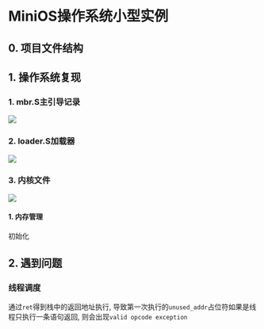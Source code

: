 # MiniOS操作系统小型实例

## 0. 项目文件结构

## 1. 操作系统复现

### 1. mbr.S主引导记录
![](https://raw.githubusercontent.com/yetao0806/CloudImage/main/MNIOS20220119202518.png)
### 2. loader.S加载器
![](https://raw.githubusercontent.com/yetao0806/CloudImage/main/MNIOS20220119202633.png)
### 3. 内核文件
![](https://raw.githubusercontent.com/yetao0806/CloudImage/main/MNIOS20220119202706.png)
#### 1. 内存管理
初始化

## 2. 遇到问题
### 线程调度
通过`ret`得到栈中的返回地址执行, 导致第一次执行的`unused_addr`占位符如果是线程只执行一条语句返回,
则会出现`valid opcode exception`
